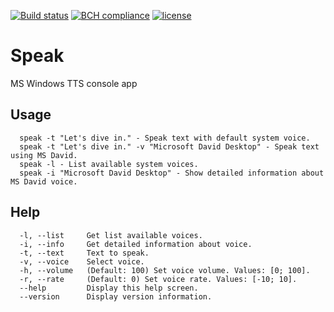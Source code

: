 [![Build status](https://ci.appveyor.com/api/projects/status/0i7blyer1krh86u8?svg=true)](https://ci.appveyor.com/project/VitalyTartynov/speak)
[![BCH compliance](https://bettercodehub.com/edge/badge/VitalyTartynov/Speak?branch=master)](https://bettercodehub.com/)
[![license](https://img.shields.io/github/license/mashape/apistatus.svg)](https://github.com/VitalyTartynov/Speak/master/LICENSE)

# Speak
MS Windows TTS console app

## Usage
```
  speak -t "Let's dive in." - Speak text with default system voice.
  speak -t "Let's dive in." -v "Microsoft David Desktop" - Speak text using MS David.
  speak -l - List available system voices.
  speak -i "Microsoft David Desktop" - Show detailed information about MS David voice.
```

## Help
```
  -l, --list     Get list available voices.  
  -i, --info     Get detailed information about voice.  
  -t, --text     Text to speak.  
  -v, --voice    Select voice.  
  -h, --volume   (Default: 100) Set voice volume. Values: [0; 100].  
  -r, --rate     (Default: 0) Set voice rate. Values: [-10; 10].  
  --help         Display this help screen.  
  --version      Display version information.
```
